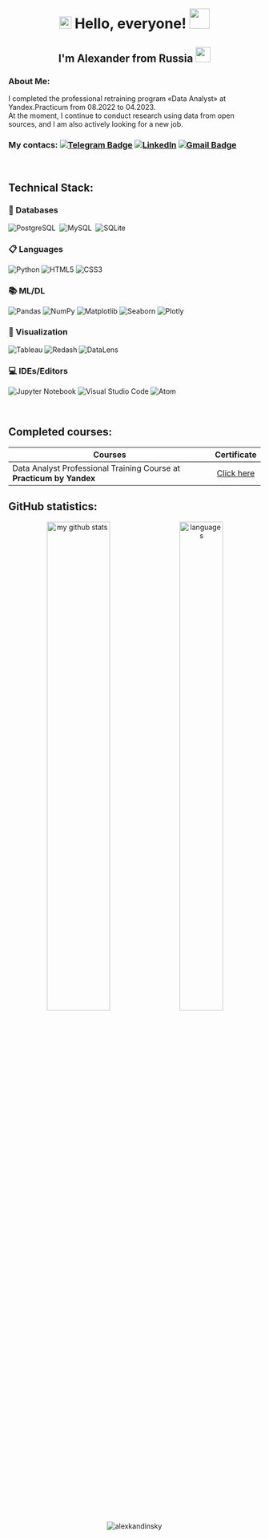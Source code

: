 <h1 align="center">
  <img src="https://media.tenor.com/JO4sqBp4t44AAAAj/dm4uz3-foekoe.gif" width="24px">
  Hello, everyone!
  <img src="https://media.tenor.com/SNL9_xhZl9oAAAAi/waving-hand-joypixels.gif" width="40px" />
</h1>
<h2 align="center">
    I'm Alexander from Russia
    <img src="https://media.tenor.com/cC_AxJ05jJEAAAAi/russia-flag.gif" width="30px" />
</h2>

### About Me:

I completed the professional retraining program «Data Analyst» at Yandex.Practicum from 08.2022 to 04.2023.<br>
At the moment, I continue to conduct research using data from open sources, and I am also actively looking for a new job.


### My contacs: [![Telegram Badge](https://img.shields.io/badge/Telegram-2CA5E0?style=for-the-badge&logo=telegram&logoColor=white)](https://t.me/washedbyblood) [![LinkedIn](https://img.shields.io/badge/linkedin-%230077B5.svg?style=for-the-badge&logo=linkedin&logoColor=white)](https://www.linkedin.com/in/alexander-korotaev) [![Gmail Badge](https://img.shields.io/badge/Gmail-D14836?style=for-the-badge&logo=gmail&logoColor=white)](mailto:alex.kandinsky@gmail.com)
</div>

<br>

## Technical Stack:

### 💾 Databases
![PostgreSQL](https://img.shields.io/badge/PostgreSQL-%23008080?style=for-the-badge&logo=postgresql&logoColor=white)&nbsp;
![MySQL](https://img.shields.io/badge/MySQL-00000F?style=for-the-badge&logo=mysql&logoColor=white)&nbsp;
![SQLite](https://img.shields.io/badge/sqlite-%2307405e.svg?style=for-the-badge&logo=sqlite&logoColor=white)

### 📋 Languages
![Python](https://img.shields.io/badge/python-3670A0?style=for-the-badge&logo=python&logoColor=ffdd54)
![HTML5](https://img.shields.io/badge/html5-%23E34F26.svg?style=for-the-badge&logo=html5&logoColor=white)
![CSS3](https://img.shields.io/badge/css3-%231572B6.svg?style=for-the-badge&logo=css3&logoColor=white)

### 📚 ML/DL
![Pandas](https://img.shields.io/badge/pandas-%23150458.svg?style=for-the-badge&logo=pandas&logoColor=white)
![NumPy](https://img.shields.io/badge/numpy-%23013243.svg?style=for-the-badge&logo=numpy&logoColor=white)
![Matplotlib](https://img.shields.io/badge/Matplotlib-%23ffffff.svg?style=for-the-badge&logo=Matplotlib&logoColor=black)
![Seaborn](https://img.shields.io/badge/seaborn-ED225D?style=for-the-badge&logo=seaborn&logoColor=FFFFFF)
![Plotly](https://img.shields.io/badge/Plotly-%233F4F75.svg?style=for-the-badge&logo=plotly&logoColor=white)

### 🎨 Visualization
![Tableau](https://img.shields.io/badge/Tableau-%233780F1.svg?style=for-the-badge&logo=Tableau&logoColor=white)
![Redash](https://img.shields.io/badge/Redash-%46E3B7.svg?style=for-the-badge&logo=redash&logoColor=white)
![DataLens](https://img.shields.io/badge/DataLens-60B5CC?style=for-the-badge&logo=datalens&logoColor=0679EA)

### 💻 IDEs/Editors
![Jupyter Notebook](https://img.shields.io/badge/jupyter-%23FA0F00.svg?style=for-the-badge&logo=jupyter&logoColor=white)
![Visual Studio Code](https://img.shields.io/badge/Visual%20Studio%20Code-0078d7.svg?style=for-the-badge&logo=visual-studio-code&logoColor=white)
![Atom](https://img.shields.io/badge/Atom-%2366595C.svg?style=for-the-badge&logo=atom&logoColor=white)
    
<br>

## Completed courses:

| Courses                                                         | Сertificate       |
| ----------------------------------------------------------------| :---------------: |
| Data Analyst Professional Training Course at <b>Practicum by Yandex</b>| [Click here](https://drive.google.com/file/d/1VOoW2gn14s3rVmzwsJfWbC9yR7lpPuKl/view?usp=sharing)|


## GitHub statistics:

<p align="center">
<img src="https://github-readme-stats.vercel.app/api?username=alexkandinsky&show_icons=true&theme=tokyonight" alt="my github stats" height="50%" width="50%"/>&nbsp;&nbsp;&nbsp;
<img src="https://github-readme-stats.vercel.app/api/top-langs/?username=alexkandinsky&layout=compact&theme=tokyonight" alt="languages" height="50%" width="41.5%"/>
</p> 
<br>
<p align="center"> <img src="https://komarev.com/ghpvc/?username=alexkandinsky&style=plastic&label=PROFILE+VIEWS" alt="alexkandinsky" /> </p>
   

